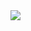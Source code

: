 <img   align="center" src="https://github-readme-stats.vercel.app/api?username=IggyMeraki&locale=cn&line_height=33&show_icons=true&hide=&theme=&rank_icon=default"/>
